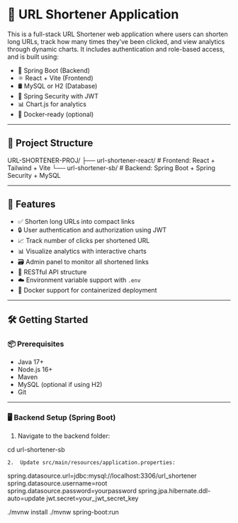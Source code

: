 # 🔗 URL Shortener Application

This is a full-stack URL Shortener web application where users can shorten long URLs, track how many times they've been clicked, and view analytics through dynamic charts. It includes authentication and role-based access, and is built using:

- 🔧 Spring Boot (Backend)
- ⚛️ React + Vite (Frontend)
- 🛢 MySQL or H2 (Database)
- 🔐 Spring Security with JWT
- 📊 Chart.js for analytics
- 🐳 Docker-ready (optional)

---

## 📂 Project Structure
URL-SHORTENER-PROJ/
├── url-shortener-react/   # Frontend: React + Tailwind + Vite
└── url-shortener-sb/      # Backend: Spring Boot + Spring Security + MySQL


---

## 🚀 Features

- ✅ Shorten long URLs into compact links
- 🔒 User authentication and authorization using JWT
- 📈 Track number of clicks per shortened URL
- 📊 Visualize analytics with interactive charts
- 🗃 Admin panel to monitor all shortened links
- 🧾 RESTful API structure
- ☁️ Environment variable support with `.env`
- 🐳 Docker support for containerized deployment

---

## 🛠️ Getting Started

### 📦 Prerequisites

- Java 17+
- Node.js 16+
- Maven
- MySQL (optional if using H2)
- Git

---

### 🖥️ Backend Setup (Spring Boot)

1. Navigate to the backend folder:


cd url-shortener-sb



	2.	Update src/main/resources/application.properties:


spring.datasource.url=jdbc:mysql://localhost:3306/url_shortener
spring.datasource.username=root
spring.datasource.password=yourpassword
spring.jpa.hibernate.ddl-auto=update
jwt.secret=your_jwt_secret_key




./mvnw install
./mvnw spring-boot:run
